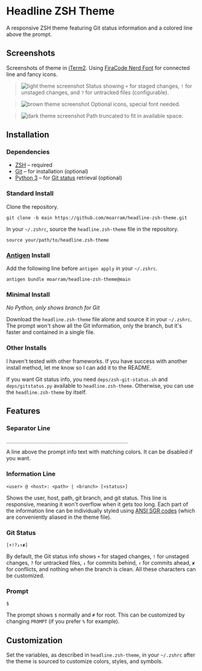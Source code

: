 # Headline ZSH Theme
A responsive ZSH theme featuring Git status information and a colored line above the prompt.


## Screenshots
Screenshots of theme in [iTerm2](https://iterm2.com/index.html). Using [FiraCode Nerd Font](https://github.com/ryanoasis/nerd-fonts/tree/master/patched-fonts/FiraCode) for connected line and fancy icons.

> ![light theme screenshot](https://raw.githubusercontent.com/moarram/headline-zsh-theme/assets/images/zsh_theme_light.png)
> Status showing `+` for staged changes, `!` for unstaged changes, and `?` for untracked files (configurable).

> ![brown theme screenshot](https://raw.githubusercontent.com/moarram/headline-zsh-theme/assets/images/zsh_theme_brown.png)
> Optional icons, special font needed.

> ![dark theme screenshot](https://raw.githubusercontent.com/moarram/headline-zsh-theme/assets/images/zsh_theme_dark.png)
> Path truncated to fit in available space.


## Installation
### Dependencies
* [ZSH](https://zsh.sourceforge.io/) – required
* [Git](https://git-scm.com/) – for installation (optional)
* [Python 3](https://www.python.org/) – for [Git status](https://github.com/olivierverdier/zsh-git-prompt) retrieval (optional)

### Standard Install
Clone the repository.
```
git clone -b main https://github.com/moarram/headline-zsh-theme.git
```

In your `~/.zshrc`, source the `headline.zsh-theme` file in the repository.
```
source your/path/to/headline.zsh-theme
```

### [Antigen](https://github.com/zsh-users/antigen) Install
Add the following line before `antigen apply` in your `~/.zshrc`.
```
antigen bundle moarram/headline-zsh-theme@main
```

### Minimal Install
*No Python, only shows branch for Git*

Download the `headline.zsh-theme` file alone and source it in your `~/.zshrc`. The prompt won't show all the Git information, only the branch, but it's faster and contained in a single file.

### Other Installs
I haven't tested with other frameworks. If you have success with another install method, let me know so I can add it to the README.

If you want Git status info, you need `deps/zsh-git-status.sh` and `deps/gitstatus.py` available to `headline.zsh-theme`. Otherwise, you can use the `headline.zsh-theme` by itself.


## Features
### Separator Line
```_____________________________________________```

A line above the prompt info text with matching colors. It can be disabled if you want.

### Information Line
```<user> @ <host>: <path> | <branch> [<status>]```

Shows the user, host, path, git branch, and git status. This line is responsive, meaning it won't overflow when it gets too long. Each part of the information line can be individually styled using [ANSI SGR codes](https://en.wikipedia.org/wiki/ANSI_escape_code#SGR_(Select_Graphic_Rendition)_parameters) (which are conveniently aliased in the theme file).

### Git Status
```[+!?↓↑✘]```

By default, the Git status info shows `+` for staged changes, `!` for unstaged changes, `?` for untracked files, `↓` for commits behind, `↑` for commits ahead, `✘` for conflicts, and nothing when the branch is clean. All these characters can be customized.

### Prompt
```$```

The prompt shows `$` normally and `#` for root. This can be customized by changing `PROMPT` (if you prefer `%` for example). 


## Customization
Set the variables, as described in `headline.zsh-theme`, in your `~/.zshrc` after the theme is sourced to customize colors, styles, and symbols.
